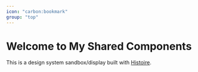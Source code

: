 ```yaml
---
icon: "carbon:bookmark"
group: "top"
---
```


# Welcome to My Shared Components

This is a design system sandbox/display built with [Histoire](https://histoire.dev/).
